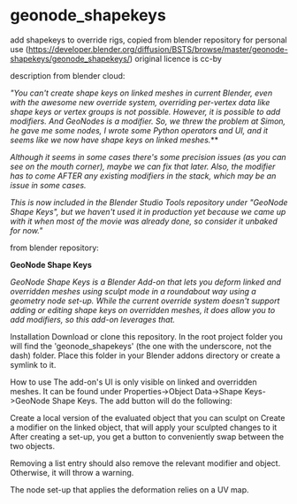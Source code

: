 **geonode_shapekeys**
==============
add shapekeys to override rigs, copied from blender repository for personal use (https://developer.blender.org/diffusion/BSTS/browse/master/geonode-shapekeys/geonode_shapekeys/) original licence is cc-by


description from blender cloud:

*"You can't create shape keys on linked meshes in current Blender, even with the awesome new override system, overriding per-vertex data like shape keys or vertex groups is not possible. However, it is possible to add modifiers. And GeoNodes is a modifier. So, we threw the problem at Simon, he gave me some nodes, I wrote some Python operators and UI, and it seems like we now have shape keys on linked meshes.***

*Although it seems in some cases there's some precision issues (as you can see on the mouth corner), maybe we can fix that later. Also, the modifier has to come AFTER any existing modifiers in the stack, which may be an issue in some cases.*

*This is now included in the Blender Studio Tools repository under "GeoNode Shape Keys", but we haven't used it in production yet because we came up with it when most of the movie was already done, so consider it unbaked for now."*


from blender repository:

**GeoNode Shape Keys**

*GeoNode Shape Keys is a Blender Add-on that lets you deform linked and overridden meshes using sculpt mode in a roundabout way using a geometry node set-up. While the current override system doesn't support adding or editing shape keys on overridden meshes, it does allow you to add modifiers, so this add-on leverages that.*

Installation
Download or clone this repository. In the root project folder you will find the 'geonode_shapekeys' (the one with the underscore, not the dash) folder. Place this folder in your Blender addons directory or create a symlink to it.

How to use
The add-on's UI is only visible on linked and overridden meshes. It can be found under Properties->Object Data->Shape Keys->GeoNode Shape Keys. The add button will do the following:

Create a local version of the evaluated object that you can sculpt on
Create a modifier on the linked object, that will apply your sculpted changes to it
After creating a set-up, you get a button to conveniently swap between the two objects.

Removing a list entry should also remove the relevant modifier and object. Otherwise, it will throw a warning.

The node set-up that applies the deformation relies on a UV map.
